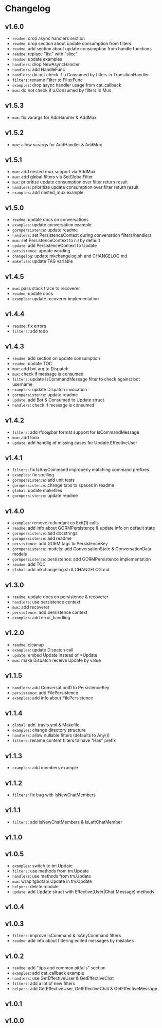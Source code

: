 # Changelog

## v1.6.0

- `readme`: drop async handlers section
- `readme`: drop section about update consumption from filters
- `readme`: add section about update consumption from handle functions
- `readme`: replace "list" with "slice"
- `readme`: update examples
- `handlers`: drop NewAsyncHandler
- `handlers`: add HandleFunc
- `handlers`: do not check if u.Consumed by filters in TransitionHandler
- `filters`: rename Filter to FilterFunc
- `examples`: drop async handler usage from cat_callback
- `mux`: do not check if u.Consumed by filters in Mux

## v1.5.3

- `mux`: fix varargs for AddHandler & AddMux

## v1.5.2

- `mux`: allow varargs for AddHandler & AddMux

## v1.5.1

- `mux`: add nested mux support via AddMux
- `mux`: add global filters via SetGlobalFilter
- `mux`: prioritize update consumption over filter return result
- `handlers`: prioritize update consumption over filter return result
- `examples`: add nested_mux example

## v1.5.0

- `readme`: update docs on conversations
- `examples`: update conversation example
- `gormpersistence`: update readme
- `handlers`: set PersistenceContext during conversation filters/handlers
- `mux`: set PersistenceContext to nil by default
- `update`: add PersistenceContext to Update
- `persistence`: update wording
- `changelog`: update mkchangelog.sh and CHANGELOG.md
- `makefile`: update TAG variable

## v1.4.5

- `mux`: pass stack trace to recoverer
- `readme`: update docs
- `examples`: update recoverer implementation

## v1.4.4

- `readme`: fix errors
- `filters`: add todo

## v1.4.3

- `readme`: add section on update consumption
- `readme`: update TOC
- `mux`: add bot arg to Dispatch
- `mux`: check if message is consumed
- `filters`: update IsCommandMessage filter to check against bot username
- `examples`: update Dispatch invocation
- `gormpersistence`: update readme
- `update`: add Bot & Consumed to Update struct
- `handlers`: check if message is consumed

## v1.4.2

- `filters`: add /foo@bar format support for IsCommandMessage
- `mux`: add todo
- `update`: add handlig of missing cases for Update.EffectiveUser

## v1.4.1

- `filters`: fix IsAnyCommand improperly matching command prefixes
- `examples`: fix spelling
- `gormpersistence`: add unit tests
- `gormpersistence`: change tabs to spaces in readme
- `global`: update makefiles
- `gormpersistence`: update readme

## v1.4.0

- `examples`: remove redundant os.Exit(1) calls
- `readme`: add info about GORMPersistence & update info on default state
- `gormpersistence`: add docstrings
- `gormpersistence`: add readme
- `persistence`: add GORM tags to PersistenceKey
- `gormpersistence`: models: add ConversationState & ConversationData models
- `gormpersistence`: persistence: add GORMPersistence implementation
- `readme`: add TOC
- `global`: add mkchangelog.sh & CHANGELOG.md

## v1.3.0

- `readme`: update docs on persistence & recoverer
- `handlers`: use persistence context
- `mux`: add recoverer
- `persistence`: add persistence context
- `examples`: add error_handling

## v1.2.0

- `readme`: cleanup
- `examples`: update Dispatch call
- `update`: embed Update instead of *Update
- `mux`: make Dispatch receive Update by value

## v1.1.5

- `handlers`: add ConversationID to PersistenceKey
- `persistence`: add FilePersistence
- `examples`: add info about FilePersistence

## v1.1.4

- `global`: add .travis.yml & Makefile
- `examples`: change directory structure
- `handlers`: allow nullable filters (defaults to Any())
- `filters`: rename content filters to have "Has" prefix

## v1.1.3

- `examples`: add members example

## v1.1.2

- `filters`: fix bug with IsNewChatMembers

## v1.1.1

- `filters`: add IsNewChatMembers & IsLeftChatMember

## v1.1.0


## v1.0.5

- `examples`: switch to tm.Update
- `filters`: use methods from tm.Update
- `handlers`: use methods from tm.Update
- `mux`: wrap tgbotapi.Update in tm.Update
- `helpers`: delete module
- `update`: add Update struct with Effective(User|Chat|Message) methods

## v1.0.4


## v1.0.3

- `filters`: improve IsCommand & IsAnyCommand filters
- `readme`: add info about filtering edited messages by mistakes

## v1.0.2

- `readme`: add "tips and common pitfalls" section
- `examples`: add cat_callback example
- `handlers`: use GetEffectiveUser & GetEffectiveChat
- `filters`: add a lot of new filters
- `helpers`: add GetEffectiveUser, GetEffectiveChat & GetEffectiveMessage

## v1.0.1


## v1.0.0



